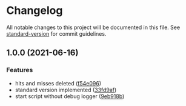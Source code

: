 # Changelog

All notable changes to this project will be documented in this file. See [standard-version](https://github.com/conventional-changelog/standard-version) for commit guidelines.

## 1.0.0 (2021-06-16)


### Features

* hits and misses deleted ([f54e096](https://github.com/Stacktical/stacktical-dsla-indexer/commit/f54e096c83a54faa8c4101d2933b20e40d86de39))
* standard version implemented ([33fd9af](https://github.com/Stacktical/stacktical-dsla-indexer/commit/33fd9af649f0f3cf1aa9c0c5078ad2a9e5021848))
* start script without debug logger ([9eb918b](https://github.com/Stacktical/stacktical-dsla-indexer/commit/9eb918bc9f8391204ba381390ba1b986aef1b197))
